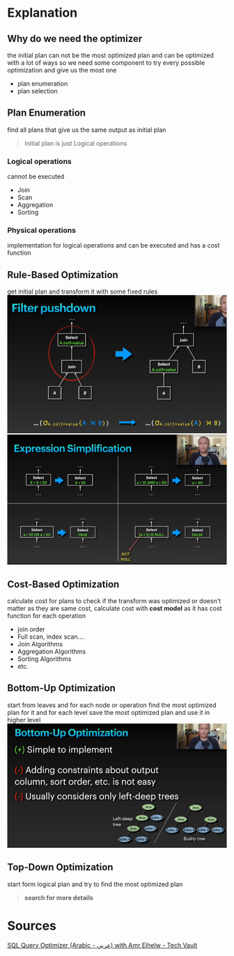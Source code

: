 # Explanation
## Why do we need the optimizer
the initial plan can not be the most optimized plan and can be optimized with a lot of ways so we need some component to try every possible optimization and give us the most one
- plan enumeration 
- plan selection 
## Plan Enumeration
find all plans that give us the same output as initial plan
> Initial plan is just Logical operations
### Logical operations 
cannot be executed 
- Join
- Scan
- Aggregation 
- Sorting
### Physical operations 
implementation for logical operations and can be executed and has a cost function 
## Rule-Based Optimization 
get initial plan and transform it with some fixed rules
![](Pasted%20image%2020250526152351.png) 
![](Pasted%20image%2020250526152713.png)
## Cost-Based Optimization
calculate cost for plans to check if the transform was optimized or doesn't matter as they are same cost, calculate cost with **cost model** as it has cost function for each operation
- join order
- Full scan, index scan....
- Join Algorithms
- Aggregation Algorithms
- Sorting Algorithms
- etc.
## Bottom-Up Optimization
start from leaves and for each node or operation find the most optimized plan for it and for each level save the most optimized plan and use it in higher level
![](Pasted%20image%2020250526154502.png)
## Top-Down Optimization
start form logical plan and try to find the most optimized plan
> **search for more details** 
# Sources
[SQL Query Optimizer (Arabic - عربي) with Amr Elhelw - Tech Vault](https://www.youtube.com/watch?v=iAxFGRbAh8s&list=PLE8kQVoC67PzGwMMsSk3C8MvfAqcYjusF&index=12&pp=iAQB "SQL Query Optimizer (Arabic - عربي) with Amr Elhelw - Tech Vault") 